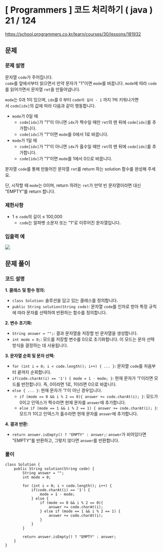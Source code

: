 # [ Programmers ]  코드 처리하기 ( java ) 21 / 124
https://school.programmers.co.kr/learn/courses/30/lessons/181932

## 문제 
### 문제 설명
문자열 `code`가 주어집니다.  
`code`를 앞에서부터 읽으면서 만약 문자가 "1"이면 `mode`를 바꿉니다. `mode`에 따라 `code`를 읽어가면서 문자열 `ret`을 만들어냅니다.

`mode`는 0과 1이 있으며, `idx`를 0 부터 `code의 길이 - 1` 까지 1씩 키워나가면서 `code[idx]`의 값에 따라 다음과 같이 행동합니다.

- `mode`가 0일 때
    - `code[idx]`가 "1"이 아니면 `idx`가 짝수일 때만 `ret`의 맨 뒤에 `code[idx]`를 추가합니다.
    - `code[idx]`가 "1"이면 `mode`를 0에서 1로 바꿉니다.
- `mode`가 1일 때
    - `code[idx]`가 "1"이 아니면 `idx`가 홀수일 때만 `ret`의 맨 뒤에 `code[idx]`를 추가합니다.
    - `code[idx]`가 "1"이면 `mode`를 1에서 0으로 바꿉니다.

문자열 `code`를 통해 만들어진 문자열 `ret`를 return 하는 solution 함수를 완성해 주세요.

단, 시작할 때 `mode`는 0이며, return 하려는 `ret`가 만약 빈 문자열이라면 대신 "EMPTY"를 return 합니다.
### 제한사항
- 1 ≤ `code`의 길이 ≤ 100,000
    - `code`는 알파벳 소문자 또는 "1"로 이루어진 문자열입니다.

### 입출력 예
![](https://i.imgur.com/w7z0dUW.png)

## 문제 풀이
### 코드 설명
**1. 클래스 및 함수 정의:**

- `class Solution`: 솔루션을 담고 있는 클래스를 정의합니다.
- `public String solution(String code)`: 문자열 `code`를 인자로 받아 특정 규칙에 따라 문자를 선택하여 반환하는 함수를 정의합니다.

**2. 변수 초기화:**

- `String answer = "";`: 결과 문자열을 저장할 빈 문자열을 생성합니다.
- `int mode = 0;`: 모드를 저장할 변수를 0으로 초기화합니다. 이 모드는 문자 선택 방식을 결정하는 데 사용됩니다.

**3. 문자열 순회 및 문자 선택:**

- `for (int i = 0; i < code.length(); i++) { ... }`: 문자열 `code`를 처음부터 끝까지 순회합니다.
- `if(code.charAt(i) == '1') { mode = 1 - mode; }`: 현재 문자가 '1'이라면 모드를 반전합니다. 즉, 0이라면 1로, 1이라면 0으로 바꿉니다.
- `else { ... }`: 현재 문자가 '1'이 아닌 경우입니다.
    - `if (mode == 0 && i % 2 == 0){ answer += code.charAt(i); }`: 모드가 0이고 인덱스가 짝수라면 현재 문자를 `answer`에 추가합니다.
    - `else if (mode == 1 && i % 2 == 1) { answer += code.charAt(i); }`: 모드가 1이고 인덱스가 홀수라면 현재 문자를 `answer`에 추가합니다.

**4. 결과 반환:**

- `return answer.isEmpty() ? "EMPTY" : answer;`: `answer`가 비어있다면 "EMPTY"를 반환하고, 그렇지 않다면 `answer`를 반환합니다.

### 풀이
```
class Solution {
    public String solution(String code) {
        String answer = "";
        int mode = 0;
        
        for (int i = 0; i < code.length(); i++) {
            if(code.charAt(i) == '1') {
                mode = 1 - mode;
            } else {
                if (mode == 0 && i % 2 == 0){
                    answer += code.charAt(i);
                } else if (mode == 1 && i % 2 == 1) {
                    answer += code.charAt(i);
                }
            }
        }
        
        return answer.isEmpty() ? "EMPTY" : answer;
    }
}
```







